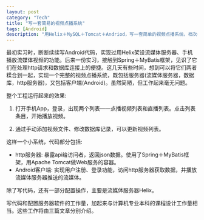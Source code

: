 ```yaml
---
layout: post    
category: "Tech"   
title: "写一套简易的视频点播系统"      
tags: [Android]
description: "用Helix＋MySQL＋Tomcat＋Andriod，写一套简单的视频点播系统，档次一下子就上来了。"  
---
```


最初实习时，断断续续写Android代码，实现过用Helix架设流媒体服务器、手机播放流媒体视频的功能。后来一份实习，接触到Spring＋MyBatis框架，见识了它们在处理http请求和数据库连接上的便捷。这几天有些时间，想到可以将它们两者糅合到一起，实现一个完整的视频点播系统，既包括服务器(流媒体服务器，数据库，http服务器)，又包括客户端(Android)。虽然简陋，但工作起来毫无问题。   

整个工程运行起来的效果:    

1. 打开手机App，登录，出现两个列表——点播视频列表和直播列表。点击列表条目，开始播放视频。    

2. 通过手动添加视频文件、修改数据库记录，可以更新视频列表。     


这样一个小系统，代码部分包括:    

- http服务器: 暴露api给访问者，返回json数据。使用了Spring＋MyBatis框架，用Apache Tomcat做Web服务的容器。    
- Android客户端: 实现用户注册、登录功能，访问http服务器获取数据，并播放流媒体服务器推送的流媒体。    

除了写代码，还有一部分配置操作，主要是流媒体服务器Helix。    

写代码和配置服务器软件的工作量，加起来与计算机专业本科的课程设计工作量相当。这些工作将由三篇文章分别介绍。      


